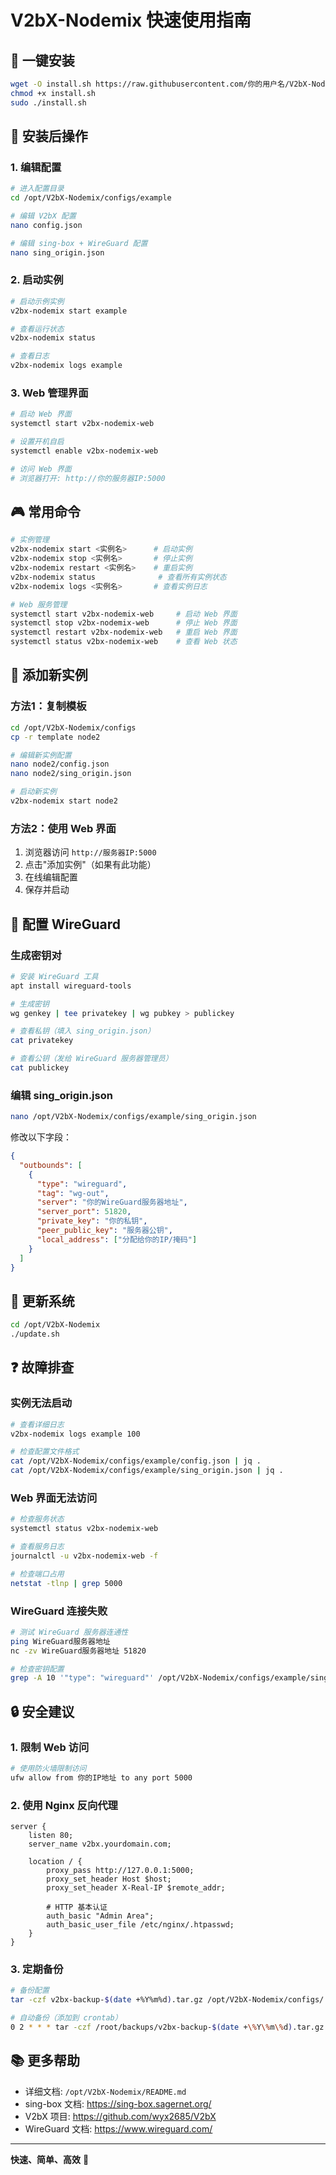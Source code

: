 # V2bX-Nodemix 快速使用指南

## 🚀 一键安装

```bash
wget -O install.sh https://raw.githubusercontent.com/你的用户名/V2bX-Nodemix/main/install.sh
chmod +x install.sh
sudo ./install.sh
```

## 📝 安装后操作

### 1. 编辑配置

```bash
# 进入配置目录
cd /opt/V2bX-Nodemix/configs/example

# 编辑 V2bX 配置
nano config.json

# 编辑 sing-box + WireGuard 配置
nano sing_origin.json
```

### 2. 启动实例

```bash
# 启动示例实例
v2bx-nodemix start example

# 查看运行状态
v2bx-nodemix status

# 查看日志
v2bx-nodemix logs example
```

### 3. Web 管理界面

```bash
# 启动 Web 界面
systemctl start v2bx-nodemix-web

# 设置开机自启
systemctl enable v2bx-nodemix-web

# 访问 Web 界面
# 浏览器打开: http://你的服务器IP:5000
```

## 🎮 常用命令

```bash
# 实例管理
v2bx-nodemix start <实例名>      # 启动实例
v2bx-nodemix stop <实例名>       # 停止实例
v2bx-nodemix restart <实例名>    # 重启实例
v2bx-nodemix status              # 查看所有实例状态
v2bx-nodemix logs <实例名>       # 查看实例日志

# Web 服务管理
systemctl start v2bx-nodemix-web     # 启动 Web 界面
systemctl stop v2bx-nodemix-web      # 停止 Web 界面
systemctl restart v2bx-nodemix-web   # 重启 Web 界面
systemctl status v2bx-nodemix-web    # 查看 Web 状态
```

## 📁 添加新实例

### 方法1：复制模板

```bash
cd /opt/V2bX-Nodemix/configs
cp -r template node2

# 编辑新实例配置
nano node2/config.json
nano node2/sing_origin.json

# 启动新实例
v2bx-nodemix start node2
```

### 方法2：使用 Web 界面

1. 浏览器访问 `http://服务器IP:5000`
2. 点击"添加实例"（如果有此功能）
3. 在线编辑配置
4. 保存并启动

## 🔧 配置 WireGuard

### 生成密钥对

```bash
# 安装 WireGuard 工具
apt install wireguard-tools

# 生成密钥
wg genkey | tee privatekey | wg pubkey > publickey

# 查看私钥（填入 sing_origin.json）
cat privatekey

# 查看公钥（发给 WireGuard 服务器管理员）
cat publickey
```

### 编辑 sing_origin.json

```bash
nano /opt/V2bX-Nodemix/configs/example/sing_origin.json
```

修改以下字段：
```json
{
  "outbounds": [
    {
      "type": "wireguard",
      "tag": "wg-out",
      "server": "你的WireGuard服务器地址",
      "server_port": 51820,
      "private_key": "你的私钥",
      "peer_public_key": "服务器公钥",
      "local_address": ["分配给你的IP/掩码"]
    }
  ]
}
```

## 🔄 更新系统

```bash
cd /opt/V2bX-Nodemix
./update.sh
```

## ❓ 故障排查

### 实例无法启动

```bash
# 查看详细日志
v2bx-nodemix logs example 100

# 检查配置文件格式
cat /opt/V2bX-Nodemix/configs/example/config.json | jq .
cat /opt/V2bX-Nodemix/configs/example/sing_origin.json | jq .
```

### Web 界面无法访问

```bash
# 检查服务状态
systemctl status v2bx-nodemix-web

# 查看服务日志
journalctl -u v2bx-nodemix-web -f

# 检查端口占用
netstat -tlnp | grep 5000
```

### WireGuard 连接失败

```bash
# 测试 WireGuard 服务器连通性
ping WireGuard服务器地址
nc -zv WireGuard服务器地址 51820

# 检查密钥配置
grep -A 10 '"type": "wireguard"' /opt/V2bX-Nodemix/configs/example/sing_origin.json
```

## 🔒 安全建议

### 1. 限制 Web 访问

```bash
# 使用防火墙限制访问
ufw allow from 你的IP地址 to any port 5000
```

### 2. 使用 Nginx 反向代理

```nginx
server {
    listen 80;
    server_name v2bx.yourdomain.com;
    
    location / {
        proxy_pass http://127.0.0.1:5000;
        proxy_set_header Host $host;
        proxy_set_header X-Real-IP $remote_addr;
        
        # HTTP 基本认证
        auth_basic "Admin Area";
        auth_basic_user_file /etc/nginx/.htpasswd;
    }
}
```

### 3. 定期备份

```bash
# 备份配置
tar -czf v2bx-backup-$(date +%Y%m%d).tar.gz /opt/V2bX-Nodemix/configs/

# 自动备份（添加到 crontab）
0 2 * * * tar -czf /root/backups/v2bx-backup-$(date +\%Y\%m\%d).tar.gz /opt/V2bX-Nodemix/configs/
```

## 📚 更多帮助

- 详细文档: `/opt/V2bX-Nodemix/README.md`
- sing-box 文档: https://sing-box.sagernet.org/
- V2bX 项目: https://github.com/wyx2685/V2bX
- WireGuard 文档: https://www.wireguard.com/

---

**快速、简单、高效** 🚀
